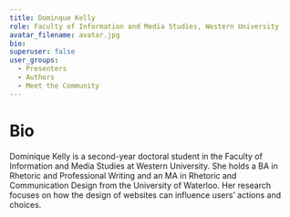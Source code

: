 ```yaml
---
title: Dominque Kelly
role: Faculty of Information and Media Studies, Western University
avatar_filename: avatar.jpg
bio: 
superuser: false
user_groups:
  - Presenters
  - Authors
  - Meet the Community
---
```

# Bio

Dominique Kelly is a second-year doctoral student in the Faculty of Information and Media Studies at Western University. She holds a BA in Rhetoric and Professional Writing and an MA in Rhetoric and Communication Design from the University of Waterloo. Her research focuses on how the design of websites can influence users’ actions and choices.
